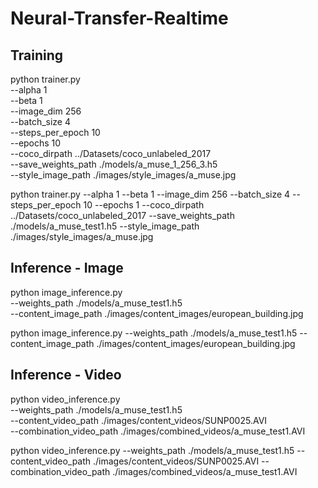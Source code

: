 # Neural-Transfer-Realtime




## Training

python trainer.py \
--alpha 1 \
--beta 1 \
--image_dim 256 \
--batch_size 4 \
--steps_per_epoch 10 \
--epochs 10 \
--coco_dirpath ../Datasets/coco_unlabeled_2017 \
--save_weights_path ./models/a_muse_1_256_3.h5 \
--style_image_path ./images/style_images/a_muse.jpg

python trainer.py --alpha 1 --beta 1 --image_dim 256 --batch_size 4 --steps_per_epoch 10 --epochs 1 --coco_dirpath ../Datasets/coco_unlabeled_2017 --save_weights_path ./models/a_muse_test1.h5 --style_image_path ./images/style_images/a_muse.jpg


## Inference - Image

python image_inference.py \
--weights_path ./models/a_muse_test1.h5 \
--content_image_path ./images/content_images/european_building.jpg

python image_inference.py --weights_path ./models/a_muse_test1.h5 --content_image_path ./images/content_images/european_building.jpg


## Inference - Video

python video_inference.py \
--weights_path ./models/a_muse_test1.h5 \
--content_video_path ./images/content_videos/SUNP0025.AVI \
--combination_video_path ./images/combined_videos/a_muse_test1.AVI

python video_inference.py --weights_path ./models/a_muse_test1.h5 --content_video_path ./images/content_videos/SUNP0025.AVI --combination_video_path ./images/combined_videos/a_muse_test1.AVI